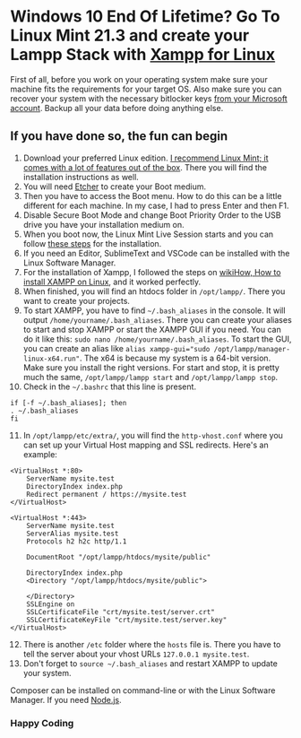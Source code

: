 # Windows 10 End Of Lifetime? Go To Linux Mint 21.3 and create your Lampp Stack with [Xampp for Linux](https://www.apachefriends.org/download.html)

First of all, before you work on your operating system make sure your machine fits the requirements for your target OS. Also make sure you can recover your system with the necessary bitlocker keys [from your Microsoft account](https://account.microsoft.com/account). Backup all your data before doing anything else.

## If you have done so, the fun can begin

1. Download your preferred Linux edition. [I recommend Linux Mint; it comes with a lot of features out of the box](https://www.linuxmint.com/download.php). There you will find the installation instructions as well.
2. You will need [Etcher](https://etcher.balena.io/) to create your Boot medium.
3. Then you have to access the Boot menu. How to do this can be a little different for each machine. In my case, I had to press Enter and then F1.
4. Disable Secure Boot Mode and change Boot Priority Order to the USB drive you have your installation medium on.
5. When you boot now, the Linux Mint Live Session starts and you can follow [these steps](https://linuxmint-installation-guide.readthedocs.io/en/latest/install.html) for the installation.
6. If you need an Editor, SublimeText and VSCode can be installed with the Linux Software Manager.
7. For the installation of Xampp, I followed the steps on [wikiHow, How to install XAMPP on Linux](https://www.wikihow.com/Install-XAMPP-on-Linux), and it worked perfectly.
8. When finished, you will find an htdocs folder in `/opt/lampp/`. There you want to create your projects.
9. To start XAMPP, you have to find `~/.bash_aliases` in the console. It will output `/home/yourname/.bash_aliases`. There you can create your aliases to start and stop XAMPP or start the XAMPP GUI if you need. You can do it like this: `sudo nano /home/yourname/.bash_aliases`. To start the GUI, you can create an alias like `alias xampp-gui="sudo /opt/lampp/manager-linux-x64.run"`. The x64 is because my system is a 64-bit version. Make sure you install the right versions. For start and stop, it is pretty much the same, `/opt/lampp/lampp start` and `/opt/lampp/lampp stop`.
10. Check in the `~/.bashrc` that this line is present.



``` 
if [-f ~/.bash_aliases]; then
. ~/.bash_aliases
fi
```
11. In `/opt/lampp/etc/extra/`, you will find the `http-vhost.conf` where you can set up your Virtual Host mapping and SSL redirects. Here's an example:

```
<VirtualHost *:80>
    ServerName mysite.test
    DirectoryIndex index.php
    Redirect permanent / https://mysite.test
</VirtualHost>

<VirtualHost *:443>
    ServerName mysite.test
    ServerAlias mysite.test
    Protocols h2 h2c http/1.1

    DocumentRoot "/opt/lampp/htdocs/mysite/public"
    
    DirectoryIndex index.php 
    <Directory "/opt/lampp/htdocs/mysite/public">
         
    </Directory>
    SSLEngine on
    SSLCertificateFile "crt/mysite.test/server.crt"
    SSLCertificateKeyFile "crt/mysite.test/server.key"
</VirtualHost>
```
12. There is another ```/etc``` folder where the ```hosts``` file is. There you have to tell the server about your vhost URLs ```127.0.0.1 mysite.test```.
14. Don't forget to ```source ~/.bash_aliases``` and restart XAMPP to update your system.

Composer can be installed on command-line or with the Linux Software Manager.
If you need [Node.js](https://nodejs.org/en/download/package-manager).

### Happy Coding 
